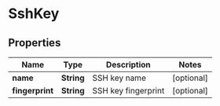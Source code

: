 # SshKey

## Properties
Name | Type | Description | Notes
------------ | ------------- | ------------- | -------------
**name** | **String** | SSH key name |  [optional]
**fingerprint** | **String** | SSH key fingerprint |  [optional]
